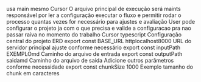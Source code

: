 usa main mesmo
Cursor
 O arquivo principal de execução será maints responsável por ler a configuração executar o fluxo e permitir rodar o processo quantas vezes for necessário para ajustes e avaliação
User
pode configurar o projeto ja com o que precisa e valide a configuracao pra nao passar raiva no momento do trabalho
Cursor
typescript
 Configuração central do projeto ERD
export const BASE_URL  httplocalhost8000  URL do servidor principal ajuste conforme necessário
export const inputPath  EXEMPLOmd  Caminho do arquivo de entrada
export const outputPath  saidamd  Caminho do arquivo de saída
 Adicione outros parâmetros conforme necessidade
export const chunkSize  1000  Exemplo tamanho do chunk em caracteres